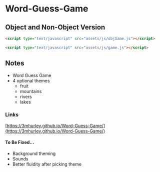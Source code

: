 # Word-Guess-Game

## Object and Non-Object Version

```html
<script type="text/javascript" src="assets/js/objGame.js"></script>

<script type="text/javascript" src="assets/js/game.js"></script>

```

## Notes

* Word Guess Game
* 4 optional themes
  * fruit
  * mountains
  * rivers
  * lakes

### Links

[https://3mhurley.github.io/Word-Guess-Game/](https://3mhurley.github.io/Word-Guess-Game/)

#### To Be Fixed...

* Background theming
* Sounds
* Better fluidity after picking theme
